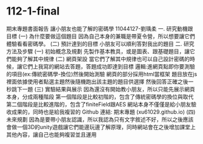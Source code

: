 # 112-1-final

期末專題書面報告
讓小朋友也能了解的密碼學
11044127-劉瑀柔
一.	研究動機跟目標
(一)	為什麼要做這個題目
因為自己本身的兼職是帶夏令營，所以想要讓它們體驗看看密碼學。
(二)	預計達到的目標
小朋友可以順利答對我出的題目
二.	研究方法及步驟
(一)	初始概念及規劃
先製作基本教具，或是圖表、跟基礎題目，讓它們能夠了解其中規律
(二)	網頁架設
當它們了解其中規律也可以自己設計密碼的時候，讓它們上我寫的網站去答題，答題成功即達到目標
邏輯:進網頁點即你要測驗的項目(ex:傳統密碼學-換位)然後開始測驗
網頁的部分採用html當框架
題目放在js裡面依據使用者點選主題然後隨機跑出該主題的題目供選擇
然後回答正確之後一秒跳下一題
(三)	實驗結果與展示
因為還沒有開始教小朋友，所以只能先展示網頁本身，分成兩種階段
第一個階段是比較初階的，包含了傳統密碼學的換位與取代
第二個階段是比較進階的，包含了finiteField跟AES
網站本身不僅僅是給小朋友驗收成果的，同時也是給我複習的
Github 連結: 期末專題 (xu61029.github.io)
(四)	未來規劃
因為是要帶小朋友認識，所以我認為只有文字敘述不好，所以之後應該會做一個3D的unity遊戲讓它們能邊玩邊了解原理，同時網站會在之後增加課堂上其他內容，讓自己也能夠複習並且運用
